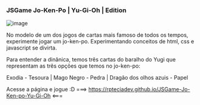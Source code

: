 ### JSGame Jo-Ken-Po | Yu-Gi-Oh | Edition

![image](https://github.com/RPTecDev/JSGame-Jo-Ken-po-Yu-Gi-Oh/assets/114440054/02d4fb7c-fc70-4740-9262-a2f8111f50ff)

No modelo de um dos jogos de cartas mais famoso de todos os tempos, experimente jogar um jo-ken-po.
Experimentando conceitos de html, css e javascript se divirta.

Para entender a dinânica, temos três cartas do baralho do Yugi que representam as três opções que temos no jo-ken-po:

Exodia - Tesoura   |   Mago Negro - Pedra   |   Dragão dos olhos azuis - Papel

Acesse a página e jogue :D
===>     https://rpteciadev.github.io/JSGame-Jo-Ken-po-Yu-Gi-Oh     <===


